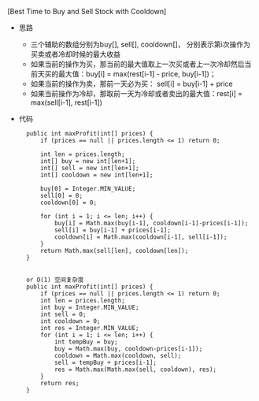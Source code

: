 [Best Time to Buy and Sell Stock with Cooldown]

- 思路
    - 三个辅助的数组分别为buy[], sell[], cooldown[]， 分别表示第i次操作为买卖或者冷却时候的最大收益
    - 如果当前的操作为买，那当前的最大值取上一次买或者上一次冷却然后当前天买的最大值：buy[i]  = max(rest[i-1] - price, buy[i-1])；  
    - 如果当前的操作为卖，那前一天必为买： sell[i] = buy[i-1] + price
    - 如果当前操作为冷却，那取前一天为冷却或者卖出的最大值：rest[i] = max(sell[i-1], rest[i-1])
    
- 代码

        public int maxProfit(int[] prices) {
            if (prices == null || prices.length <= 1) return 0;
            
            int len = prices.length;
            int[] buy = new int[len+1];
            int[] sell = new int[len+1];
            int[] cooldown = new int[len+1];
            
            buy[0] = Integer.MIN_VALUE;
            sell[0] = 0;
            cooldown[0] = 0;
            
            for (int i = 1; i <= len; i++) {
                buy[i] = Math.max(buy[i-1], cooldown[i-1]-prices[i-1]);
                sell[i] = buy[i-1] + prices[i-1];
                cooldown[i] = Math.max(cooldown[i-1], sell[i-1]);
            }
            return Math.max(sell[len], cooldown[len]);
        }
        
        
        or O(1) 空间复杂度
        public int maxProfit(int[] prices) {
            if (prices == null || prices.length <= 1) return 0;
            int len = prices.length;
            int buy = Integer.MIN_VALUE;
            int sell = 0;
            int cooldown = 0;
            int res = Integer.MIN_VALUE;
            for (int i = 1; i <= len; i++) {
                int tempBuy = buy;
                buy = Math.max(buy, cooldown-prices[i-1]);
                cooldown = Math.max(cooldown, sell);
                sell = tempBuy + prices[i-1];
                res = Math.max(Math.max(sell, cooldown), res);
            }
            return res;
        }
        
        